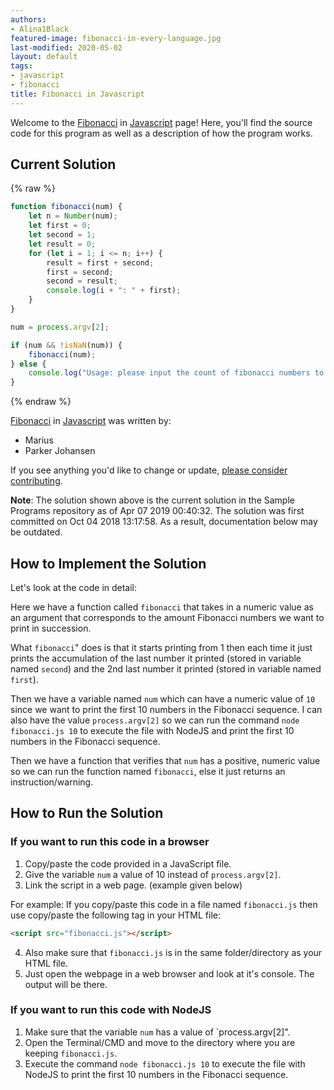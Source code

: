 ```yaml
---
authors:
- Alina1Black
featured-image: fibonacci-in-every-language.jpg
last-modified: 2020-05-02
layout: default
tags:
- javascript
- fibonacci
title: Fibonacci in Javascript
---
```


Welcome to the [Fibonacci](https://sampleprograms.io/projects/fibonacci) in [Javascript](https://sampleprograms.io/languages/javascript) page! Here, you'll find the source code for this program as well as a description of how the program works.

## Current Solution

{% raw %}

```javascript
function fibonacci(num) {
    let n = Number(num);
    let first = 0;
    let second = 1;
    let result = 0;
    for (let i = 1; i <= n; i++) {
        result = first + second;
        first = second;
        second = result;
        console.log(i + ": " + first);
    }
}

num = process.argv[2];

if (num && !isNaN(num)) {
    fibonacci(num);
} else {
    console.log("Usage: please input the count of fibonacci numbers to output")
}
```

{% endraw %}

[Fibonacci](https://sampleprograms.io/projects/fibonacci) in [Javascript](https://sampleprograms.io/languages/javascript) was written by:

- Marius
- Parker Johansen

If you see anything you'd like to change or update, [please consider contributing](https://github.com/TheRenegadeCoder/sample-programs).

**Note**: The solution shown above is the current solution in the Sample Programs repository as of Apr 07 2019 00:40:32. The solution was first committed on Oct 04 2018 13:17:58. As a result, documentation below may be outdated.

## How to Implement the Solution

Let's look at the code in detail:  

Here we have a function called `fibonacci` that takes in a numeric value as an argument that corresponds to the amount Fibonacci numbers we want to print in succession.

What `fibonacci`" does is that it starts printing from 1 then each time it just prints the accumulation of the last number it printed (stored in variable named `second`) and the 2nd last number it printed (stored in variable named `first`).

Then we have a variable named `num` which can have a numeric value of `10` since we want to print the first 10 numbers in the Fibonacci sequence. I can also have the value `process.argv[2]` so we can run the command `node fibonacci.js 10` to execute the file with NodeJS and print the first 10 numbers in the Fibonacci sequence.

Then we have a function that verifies that `num` has a positive, numeric value so we can run the function named `fibonacci`, else it just returns an instruction/warning.


## How to Run the Solution

### If you want to run this code in a browser

1. Copy/paste the code provided in a JavaScript file.
2. Give the variable `num` a value of 10 instead of `process.argv[2]`.
3. Link the script in a web page. (example given below)

For example:
If you copy/paste this code in a file named `fibonacci.js` then use copy/paste the following tag in your HTML file:

```html
<script src="fibonacci.js"></script>
```

4. Also make sure that `fibonacci.js` is in the same folder/directory as your HTML file.
5. Just open the webpage in a web browser and look at it's console. The output will be there.

### If you want to run this code with NodeJS

1. Make sure that the variable `num` has a value of `process.argv[2]".
2. Open the Terminal/CMD and move to the directory where you are keeping `fibonacci.js`.
3. Execute the command `node fibonacci.js 10` to execute the file with NodeJS to print the first 10 numbers in the Fibonacci sequence.
